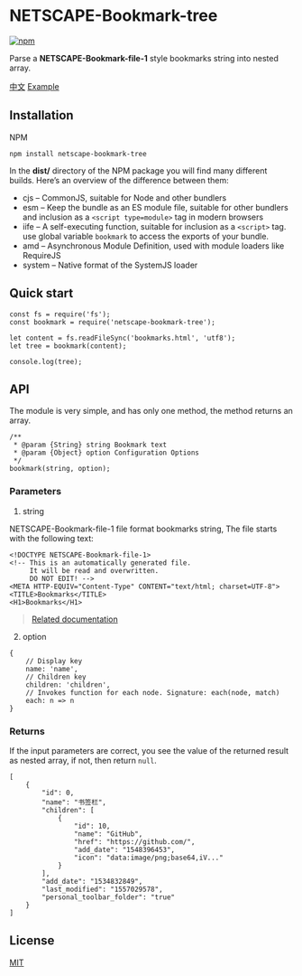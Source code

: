 # NETSCAPE-Bookmark-tree

[![npm](https://img.shields.io/npm/v/netscape-bookmark-tree.svg?color=%23CB3837)](https://www.npmjs.com/package/netscape-bookmark-tree)


Parse a **NETSCAPE-Bookmark-file-1** style bookmarks string into nested array.

[中文](README-CN.md)
[Example](https://kobezhu.github.io/netscape-bookmark-tree/example)

## Installation

NPM

```
npm install netscape-bookmark-tree
```

In the **dist/** directory of the NPM package you will find many different builds.
Here’s an overview of the difference between them:

- cjs – CommonJS, suitable for Node and other bundlers
- esm – Keep the bundle as an ES module file, suitable for other bundlers and inclusion as a `<script type=module>` tag in modern browsers
- iife – A self-executing function, suitable for inclusion as a `<script>` tag. use global variable `bookmark` to access the exports of your bundle.
- amd – Asynchronous Module Definition, used with module loaders like RequireJS
- system – Native format of the SystemJS loader

## Quick start

```
const fs = require('fs');
const bookmark = require('netscape-bookmark-tree');

let content = fs.readFileSync('bookmarks.html', 'utf8');
let tree = bookmark(content);

console.log(tree);
```

## API

The module is very simple, and has only one method, the method returns an array.

```
/**
 * @param {String} string Bookmark text
 * @param {Object} option Configuration Options
 */
bookmark(string, option);
```

### Parameters

1. string

NETSCAPE-Bookmark-file-1 file format bookmarks string, The file starts with the following text:

```
<!DOCTYPE NETSCAPE-Bookmark-file-1>
<!-- This is an automatically generated file.
     It will be read and overwritten.
     DO NOT EDIT! -->
<META HTTP-EQUIV="Content-Type" CONTENT="text/html; charset=UTF-8">
<TITLE>Bookmarks</TITLE>
<H1>Bookmarks</H1>
```

> [Related documentation](https://docs.microsoft.com/en-us/previous-versions/windows/internet-explorer/ie-developer/platform-apis/aa753582(v=vs.85))

2. option

```
{
    // Display key
    name: 'name',
    // Children key
    children: 'children',
    // Invokes function for each node. Signature: each(node, match)
    each: n => n
}
```

### Returns

If the input parameters are correct, you see the value of the returned result as nested array,
if not, then return `null`.

```
[
    {
        "id": 0,
        "name": "书签栏",
        "children": [
            {
                "id": 10,
                "name": "GitHub",
                "href": "https://github.com/",
                "add_date": "1548396453",
                "icon": "data:image/png;base64,iV..."
            }
        ],
        "add_date": "1534832849",
        "last_modified": "1557029578",
        "personal_toolbar_folder": "true"
    }
]
```

## License

[MIT](LICENSE)